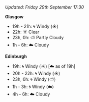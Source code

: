 *Updated: Friday 29th September 17:30*

**Glasgow**

* 19h - 21h: :cyclone: Windy (:sunny:)
* 22h: :sunny: Clear
* 23h, 0h: :partly_sunny: Partly Cloudy
* 1h - 6h: :cloud: Cloudy

**Edinburgh**

* 19h: :cyclone: Windy (:sunny:) [:cloud: as of 19h]
* 20h - 22h: :cyclone: Windy (:sunny:)
* 23h, 0h: :cyclone: Windy (:partly_sunny:)
* 1h - 3h: :cyclone: Windy (:cloud:)
* 4h - 6h: :cloud: Cloudy
